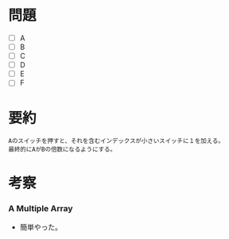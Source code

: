 # 問題
* [ ] A
* [ ] B
* [ ] C
* [ ] D
* [ ] E
* [ ] F

# 要約
```text
Aのスイッチを押すと、それを含むインデックスが小さいスイッチに１を加える。
最終的にAがBの倍数になるようにする。
```

# 考察
### A Multiple Array
- 簡単やった。
